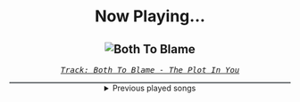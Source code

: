 <div align="center"> 
<h1>Now Playing...</h1>

![Both To Blame](https://i.scdn.co/image/ab67616d00001e0233f78f62422b8859e14489d0)
--
_<samp><a href="https://open.spotify.com/track/0xIUcDi0XmFCDw6MqT1Q8p">Track: Both To Blame - The Plot In You</a></samp>_

<div style="border: 1px #4B5054 solid"></div>
<details>
  <summary>
    Previous played songs
  </summary>
  <table>
    <thead>
      <tr>
        <th>
          Artist
        </th>
        <th>
          Song
        </th>
        <th>
          Link
        </th>
      </tr>
    </thead>
    <tbody>
      <tr><td>The Plot In You</td><td>Both To Blame</td><td><a href="https://open.spotify.com/track/0xIUcDi0XmFCDw6MqT1Q8p">https://open.spotify.com/track/0xIUcDi0XmFCDw6MqT1Q8p</a></td></tr><tr><td>Asking Alexandria</td><td>Moving On</td><td><a href="https://open.spotify.com/track/44sLQYgTQgGD5vCaijG8s2">https://open.spotify.com/track/44sLQYgTQgGD5vCaijG8s2</a></td></tr><tr><td>The Plot In You</td><td>Freed</td><td><a href="https://open.spotify.com/track/2O6qzWtoiJ8YxMprqOww0k">https://open.spotify.com/track/2O6qzWtoiJ8YxMprqOww0k</a></td></tr><tr><td>Of Virtue</td><td>A.N.X.I.E.T.Y.</td><td><a href="https://open.spotify.com/track/0B3PR4bMBtVOc9laXgEEXk">https://open.spotify.com/track/0B3PR4bMBtVOc9laXgEEXk</a></td></tr><tr><td>All That Remains</td><td>Divine</td><td><a href="https://open.spotify.com/track/5LQqhBAJ5h29vRLalZDiZ6">https://open.spotify.com/track/5LQqhBAJ5h29vRLalZDiZ6</a></td></tr><tr><td>Our Mirage</td><td>Eclipse</td><td><a href="https://open.spotify.com/track/3nz7bMqaBbYZD7HgiZJz9z">https://open.spotify.com/track/3nz7bMqaBbYZD7HgiZJz9z</a></td></tr><tr><td>Of Virtue</td><td>Thanks for Nothing</td><td><a href="https://open.spotify.com/track/6Go2hfNM71xCpjnkhjmAJI">https://open.spotify.com/track/6Go2hfNM71xCpjnkhjmAJI</a></td></tr><tr><td>Annisokay</td><td>Calamity</td><td><a href="https://open.spotify.com/track/2BhO5MD5myhWXL82di1W8v">https://open.spotify.com/track/2BhO5MD5myhWXL82di1W8v</a></td></tr><tr><td>We Came As Romans</td><td>Doublespeak</td><td><a href="https://open.spotify.com/track/2rUC9tmxfT8lsv2Ch3cFt4">https://open.spotify.com/track/2rUC9tmxfT8lsv2Ch3cFt4</a></td></tr><tr><td>Memphis May Fire</td><td>Overdose - feat. Blindside</td><td><a href="https://open.spotify.com/track/69CQf9CTQM4vJ1JVHrjujt">https://open.spotify.com/track/69CQf9CTQM4vJ1JVHrjujt</a></td></tr><tr><td>Memphis May Fire</td><td>Hell Is Empty</td><td><a href="https://open.spotify.com/track/5mLIqXC7aVVj2iDGWj9gKX">https://open.spotify.com/track/5mLIqXC7aVVj2iDGWj9gKX</a></td></tr><tr><td>Galleons</td><td>Blue Lagoon</td><td><a href="https://open.spotify.com/track/6QSkdoKUzFKv4UPboQkncp">https://open.spotify.com/track/6QSkdoKUzFKv4UPboQkncp</a></td></tr><tr><td>Memphis May Fire</td><td>Blood & Water</td><td><a href="https://open.spotify.com/track/1jj0Ha1vWMf32ka1adO0Q2">https://open.spotify.com/track/1jj0Ha1vWMf32ka1adO0Q2</a></td></tr><tr><td>Utsu-P</td><td>生きてるおばけは生きている</td><td><a href="https://open.spotify.com/track/2sWdQfVWACeiCfE0rK6Gf7">https://open.spotify.com/track/2sWdQfVWACeiCfE0rK6Gf7</a></td></tr><tr><td>Utsu-P</td><td>MiKUSABBATH</td><td><a href="https://open.spotify.com/track/6ObEJZG215KvEIulCujROS">https://open.spotify.com/track/6ObEJZG215KvEIulCujROS</a></td></tr><tr><td>Utsu-P</td><td>EMBLEM (feat. GUMI)</td><td><a href="https://open.spotify.com/track/1S6YLIGa80syGA7BGhxzns">https://open.spotify.com/track/1S6YLIGa80syGA7BGhxzns</a></td></tr><tr><td>Utsu-P</td><td>ハイパーリアリティショウ</td><td><a href="https://open.spotify.com/track/2ncfgxJyHknke2mbwicFq5">https://open.spotify.com/track/2ncfgxJyHknke2mbwicFq5</a></td></tr><tr><td>Utsu-P</td><td>骸Attack!!</td><td><a href="https://open.spotify.com/track/61h5b9EVrcZWg1Fnc1DC88">https://open.spotify.com/track/61h5b9EVrcZWg1Fnc1DC88</a></td></tr><tr><td>Utsu-P</td><td>ガ (feat. 初音ミク)</td><td><a href="https://open.spotify.com/track/6vrfDPBneYrboDBTRLPafn">https://open.spotify.com/track/6vrfDPBneYrboDBTRLPafn</a></td></tr><tr><td>Utsu-P</td><td>ガ (feat. 初音ミク)</td><td><a href="https://open.spotify.com/track/6vrfDPBneYrboDBTRLPafn">https://open.spotify.com/track/6vrfDPBneYrboDBTRLPafn</a></td></tr>
    </tbody>
  </table>
</details>

</div>
